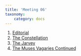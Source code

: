 ```yaml
---
title: 'Meeting 06'
taxonomy:
    category: docs
---
```


1. [Editorial](editorial)
2. [The Constellation](constellation-1)
3. [The Jarvey](jarvey)
4. [The Muses Vagaries Continued](vagaries)